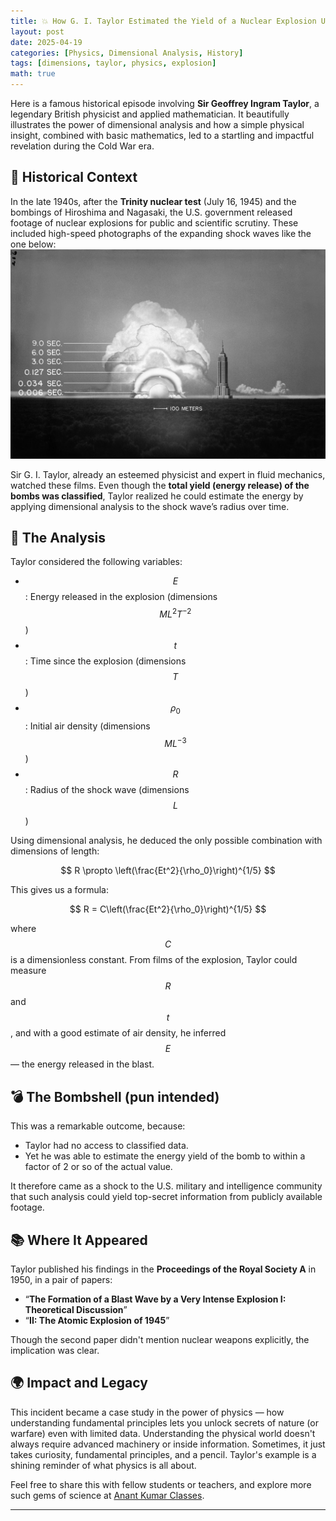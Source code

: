 ```yaml
---
title: 💥 How G. I. Taylor Estimated the Yield of a Nuclear Explosion Using Physics
layout: post
date: 2025-04-19
categories: [Physics, Dimensional Analysis, History]
tags: [dimensions, taylor, physics, explosion]
math: true
---
```



Here is a famous historical episode involving **Sir Geoffrey Ingram Taylor**, a legendary British physicist and applied mathematician. It beautifully illustrates the power of dimensional analysis and how a simple physical insight, combined with basic mathematics, led to a startling and impactful revelation during the Cold War era.

## 📜 Historical Context
In the late 1940s, after the **Trinity nuclear test** (July 16, 1945) and the bombings of Hiroshima and Nagasaki, the U.S. government released footage of nuclear explosions for public and scientific scrutiny. These included high-speed photographs of the expanding shock waves like the one below:
![Shock wave radius vs time](/assets/img/the_trinity_explosion.jpg)

Sir G. I. Taylor, already an esteemed physicist and expert in fluid mechanics, watched these films. Even though the **total yield (energy release) of the bombs was classified**, Taylor realized he could estimate the energy by applying dimensional analysis to the shock wave’s radius over time.

## 🧠 The Analysis
Taylor considered the following variables:

 - $$ E $$: Energy released in the explosion (dimensions $$ ML^2T^{-2} $$)
 - $$ t $$: Time since the explosion (dimensions $$ T $$)
 - $$ \rho_0 $$: Initial air density (dimensions $$ ML^{-3} $$)
 - $$ R $$: Radius of the shock wave (dimensions $$ L $$)
 
Using dimensional analysis, he deduced the only possible combination with dimensions of length:

$$
R \propto \left(\frac{Et^2}{\rho_0}\right)^{1/5}
$$

This gives us a formula:

$$
R = C\left(\frac{Et^2}{\rho_0}\right)^{1/5}
$$

where $$ C $$ is a dimensionless constant. From films of the explosion, Taylor could measure $$ R $$ and $$ t $$, and with a good estimate of air density, he inferred $$ E $$ — the energy released in the blast.

## 💣 The Bombshell (pun intended)
This was a remarkable outcome, because:
 
  - Taylor had no access to classified data.
  - Yet he was able to estimate the energy yield of the bomb to within a factor of 2 or so of the actual value.

It therefore came as a shock to the U.S. military and intelligence community that such analysis could yield top-secret information from publicly available footage.
  
## 📚 Where It Appeared
Taylor published his findings in the **Proceedings of the Royal Society A** in 1950, in a pair of papers:

 - “**The Formation of a Blast Wave by a Very Intense Explosion I: Theoretical Discussion**”
 - “**II: The Atomic Explosion of 1945**”

Though the second paper didn't mention nuclear weapons explicitly, the implication was clear.

## 🌍 Impact and Legacy
This incident became a case study in the power of physics — how understanding fundamental principles lets you unlock secrets of nature (or warfare) even with limited data.
Understanding the physical world doesn't always require advanced machinery or inside information. Sometimes, it just takes curiosity, fundamental principles, and a pencil. Taylor's example is a shining reminder of what physics is all about.

Feel free to share this with fellow students or teachers, and explore more such gems of science at [Anant Kumar Classes](https://anantkumarclasses.github.io).

---






